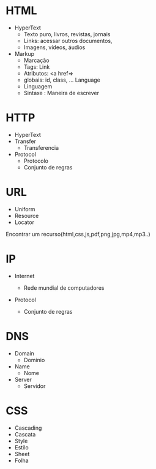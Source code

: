 # HTML

- HyperText
  - Texto puro, livros, revistas, jornais
  - Links: acessar outros documentos,
  - Imagens, vídeos, áudios
- Markup
  - Marcação
  - Tags: <a> Link </a>
  - Atributos: <a href=>
  - globais: id, class, ...
Language
  - Linguagem
  - Sintaxe : Maneira de escrever


# HTTP 

- HyperText
- Transfer 
  - Transferencia
- Protocol
  - Protocolo
  - Conjunto de regras 


# URL

- Uniform
- Resource
- Locator

Encontrar um recurso(html,css,js,pdf,png,jpg,mp4,mp3..)

# IP

- Internet
  - Rede mundial de computadores

- Protocol 
  - Conjunto de regras


# DNS 

- Domain
  - Dominio
- Name
  - Nome
- Server
  - Servidor


# CSS

- Cascading 
 - Cascata
- Style 
 - Estilo
- Sheet
 - Folha


